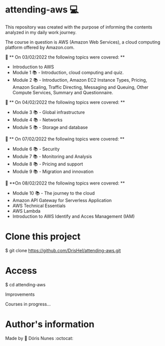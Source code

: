 # attending-aws :computer:

This repository was created with the purpose of informing the contents analyzed in my daily work journey.

The course in question is AWS (Amazon Web Services), a cloud computing platform offered by Amazon.com.

:calendar: ** On 03/02/2022 the following topics were covered: **

- Introduction to AWS
- Module 1 :books: - Introduction, cloud computing and quiz.
- Module 2 :books: - Introduction, Amazon EC2 Instance Types, Pricing, Amazon Scaling, Traffic Directing, Messaging and Queuing, Other Compute Services, Summary and Questionnaire.

:calendar: ** On 04/02/2022 the following topics were covered: **

- Module 3 :books: - Global infrastructure
- Module 4 :books: - Networks
- Module 5 :books: - Storage and database

:calendar: ** On 07/02/2022 the following topics were covered: **

- Module 6 :books: - Security
- Module 7 :books: - Monitoring and Analysis
- Module 8 :books: - Pricing and support
- Module 9 :books: - Migration and innovation

:calendar: **On 08/02/2022 the following topics were covered: **

- Module 10 :books: - The journey to the cloud
- Amazon API Gateway for Serverless Application
- AWS Technical Essentials
- AWS Lambda
- Introduction to AWS Identify and Acces Management (IAM)

# Clone this project

$ git clone https://github.com/DrisHel/attending-aws.git

# Access

$ cd attending-aws

Improvements

Courses in progress...

# Author's information

Made by :kiss: Dóris Nunes :octocat:
